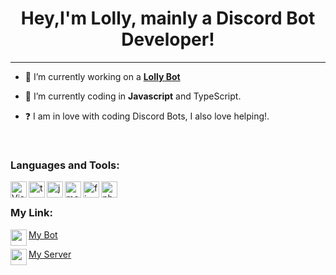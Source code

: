 # <div align="center">Hey,I'm Lolly, mainly a Discord Bot Developer!</div>  
  
***

- 🔭 I’m currently working on a [**Lolly Bot**](https://lollybot.xyz)
  

- 🌱 I’m currently coding in **Javascript** and TypeScript.
  

- ❓  I am in love with coding Discord Bots, I also love helping!.
  
<br/>
  
### Languages and Tools:

<img align="left" alt="Visual Studio Code" width="26px" src="https://i.imgur.com/LwSdAlE.png" />
<img align="left" alt="ts" width="26px" src="https://i.imgur.com/vSgFULR.png" />
<img align="left" alt="js" width="26px" src="https://i.imgur.com/3u1wzwE.png" />
<img align="left" alt="mongodb" width="26px" src="https://imgur.com/xN5cFRr.png" /> 
<img align="left" alt="firebase" width="26px" src="https://img.icons8.com/color/452/firebase.png" /> 
<img align="left" alt="photoshop" width="26px" src="https://i.imgur.com/OC1RcS5.jpg" /> <br />

### My Link:

<img align="left" width="26px" src="https://i.imgur.com/C2YGRV8.png"/><p>[My Bot](https://lollybot.xyz/invite)<p>
<img align="left" width="26px" src="https://i.imgur.com/C2YGRV8.png"/><p>[My Server](https://discord.gg/8wP3brpYgv)<p>
